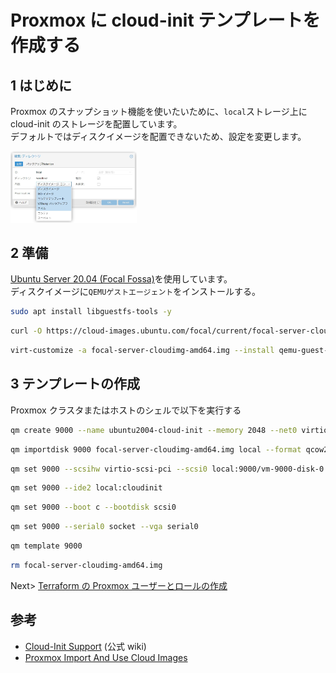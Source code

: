# Proxmox に cloud-init テンプレートを作成する

## 1 はじめに

Proxmox のスナップショット機能を使いたいために、`local`ストレージ上に cloud-init のストレージを配置しています。  
デフォルトではディスクイメージを配置できないため、設定を変更します。

<img src="./image/storage.jpg" width="40%">

## 2 準備

[Ubuntu Server 20.04 (Focal Fossa)](https://cloud-images.ubuntu.com/focal/current/)を使用しています。  
ディスクイメージに`QEMUゲストエージェント`をインストールする。

```bash
sudo apt install libguestfs-tools -y
```

```bash
curl -O https://cloud-images.ubuntu.com/focal/current/focal-server-cloudimg-amd64.img
```

```bash
virt-customize -a focal-server-cloudimg-amd64.img --install qemu-guest-agent
```

## 3 テンプレートの作成

Proxmox クラスタまたはホストのシェルで以下を実行する

```bash
qm create 9000 --name ubuntu2004-cloud-init --memory 2048 --net0 virtio,bridge=vmbr0
```

```bash
qm importdisk 9000 focal-server-cloudimg-amd64.img local --format qcow2
```

```bash
qm set 9000 --scsihw virtio-scsi-pci --scsi0 local:9000/vm-9000-disk-0.qcow2
```

```bash
qm set 9000 --ide2 local:cloudinit
```

```bash
qm set 9000 --boot c --bootdisk scsi0
```

```bash
qm set 9000 --serial0 socket --vga serial0
```

```bash
qm template 9000
```

```bash
rm focal-server-cloudimg-amd64.img
```

Next> [Terraform の Proxmox ユーザーとロールの作成](./terraform.md#3-terraform-の-proxmox-ユーザーとロールの作成)

## 参考

- [Cloud-Init Support](https://pve.proxmox.com/wiki/Cloud-Init_Support) (公式 wiki)
- [Proxmox Import And Use Cloud Images](https://codingpackets.com/blog/proxmox-import-and-use-cloud-images/)
